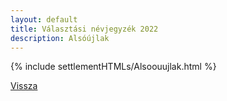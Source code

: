 ```yaml
---
layout: default
title: Választási névjegyzék 2022
description: Alsóújlak
---
```


{% include settlementHTMLs/Alsoouujlak.html %}

[Vissza](../)
